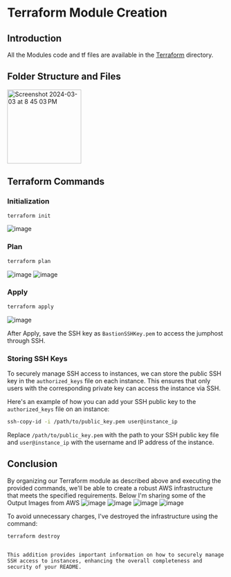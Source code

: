 # Terraform Module Creation

## Introduction
All the Modules code and tf files are available in the [Terraform](https://github.com/ashwaq06/terraform_module_creation/tree/main/Terraform) directory.

## Folder Structure and Files
<img width="171" alt="Screenshot 2024-03-03 at 8 45 03 PM" src="https://github.com/ashwaq06/terraform_module_creation/assets/80192952/37956767-09d3-4379-9ec8-ffae4fb16a02">


## Terraform Commands

### Initialization
```bash
terraform init
```
![image](https://github.com/ashwaq06/terraform_module_creation/assets/80192952/759812b4-39c2-4649-9a34-102ea5ccc534)


### Plan
```bash
terraform plan
```
![image](https://github.com/ashwaq06/terraform_module_creation/assets/80192952/be1f2c37-1715-4216-9568-b5610751d284)
![image](https://github.com/ashwaq06/terraform_module_creation/assets/80192952/28cfcd00-0841-4cc2-8d30-84877acaf4f0)


### Apply
```bash
terraform apply
```
![image](https://github.com/ashwaq06/terraform_module_creation/assets/80192952/c00d646e-899d-41b8-94fe-95ab241e14f9)

After Apply, save the SSH key as `BastionSSHKey.pem` to access the jumphost through SSH.

### Storing SSH Keys
To securely manage SSH access to instances, we can store the public SSH key in the `authorized_keys` file on each instance. This ensures that only users with the corresponding private key can access the instance via SSH.

Here's an example of how you can add your SSH public key to the `authorized_keys` file on an instance:

```bash
ssh-copy-id -i /path/to/public_key.pem user@instance_ip
```

Replace `/path/to/public_key.pem` with the path to your SSH public key file and `user@instance_ip` with the username and IP address of the instance.

## Conclusion
By organizing our Terraform module as described above and executing the provided commands, we'll be able to create a robust AWS infrastructure that meets the specified requirements. 
Below I'm sharing some of the Output Images from AWS
![image](https://github.com/ashwaq06/terraform_module_creation/assets/80192952/6d76ddd9-2c30-40a6-8ec1-ec3d9145187a)
![image](https://github.com/ashwaq06/terraform_module_creation/assets/80192952/30685559-2542-44e0-a6f4-f79592252e15)
![image](https://github.com/ashwaq06/terraform_module_creation/assets/80192952/50d3ed48-8ed5-41a3-b35e-5e8c555894eb)
![image](https://github.com/ashwaq06/terraform_module_creation/assets/80192952/76a69ee4-8c96-4e64-a3b9-ec5519b2376d)

To avoid unnecessary charges, I've destroyed the infrastructure using the command:
```bash
terraform destroy
```

```

This addition provides important information on how to securely manage SSH access to instances, enhancing the overall completeness and security of your README.
